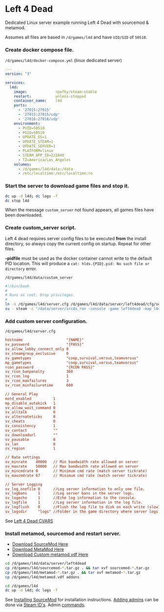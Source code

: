 # Left 4 Dead
Dedicated Linux server example running Left 4 Dead with sourcemod & metamod.

Assumes all files are based in `/d/games/l4d` and have
`UID/GID` of `50510`.

### Create docker compose file.
`/d/games/l4d/docker-compose.yml` (linux dedicated server)
``` yaml
---
version: "3"

services:
  l4d:
    image:             rpufky/steam:stable
    restart:           unless-stopped
    container_name:    l4d
    ports:
      - '27015:27015'
      - '27015:27015/udp'
      - '27016:27016/udp'
    environment:
      - PUID=50510
      - PGID=50510
      - UPDATE_OS=1
      - UPDATE_STEAM=1
      - UPDATE_SERVER=1
      - PLATFORM=linux
      - STEAM_APP_ID=222840
      - TZ=America/Los_Angeles
    volumes:
      - /d/games/l4d/data:/data
      - /etc/localtime:/etc/localtime:ro

```

### Start the server to download game files and stop it.
``` bash
dc up -d l4d; dc logs -f
dc stop l4d
```
When the message `custom_server` not found appears, all games files have been
downloaded.

### Create custom_server script.
Left 4 dead requires server config files to be executed **from** the install
directory, so always copy the current config on startup. Repeat for other
files.

**-pidfile** must be used as the docker container cannot write to the default
PID location. This will produce a `cat: hlds.{PID}.pid: No such file or
directory` error.

`/d/games/l4d/data/custom_server`
``` bash
#!/bin/bash
#
# Runs as root. Drop privileges.
#
ln -s /d/games/l4d/server.cfg /d/games/l4d/data/server/left4dead/cfg/server.cfg 2> /dev/null
su - steam -c "/data/server/srcds_run -console -game left4dead -map l4d_hospital01_apartment -port 27015 +maxplayers 4 -nohltv +exec /data/server/left4dead/cfg/server.cfg -pidfile /data/server/l4d.pid"
```

### Add custom server configuration.
`/d/games/l4d/server.cfg`
``` ini
hostname                    "{NAME}"
sv_password                 "{PASS}"
sv_allow_lobby_connect_only 0
sv_steamgroup_exclusive     0
sv_gametypes                "coop,survival,versus,teamversus"
mp_gametypes                "coop,survival,versus,teamversus"
rcon_password               "{RCON PASS}"
sv_rcon_banpenalty          360
sv_rcon_log                 1
sv_rcon_maxfailures         3
sv_rcon_minfailuretime      600

// General Play
motd_enabled          1
mp_disable_autokick   1    
sv_allow_wait_command 0
sv_alltalk            0
sv_alternateticks     0
sv_cheats             0
sv_consistency        1
sv_contact            ""
sv_downloadurl        ""
sv_pausable           0
sv_lan                0
sv_region             1

// Rate settings
sv_minrate    40000   // Min bandwidth rate allowed on server
sv_maxrate    50000   // Max bandwidth rate allowed on server
sv_mincmdrate 0       // Minimum cmd rate (match server tickrate)
sv_maxcmdrate 67      // Minimum cmd rate (match server tickrate)

// Server Logging
sv_log_onefile 0      //Log server information to only one file.
sv_logbans     1      //Log server bans in the server logs.
sv_logecho     1      //Echo log information to the console.
sv_logfile     1      //Log server information in the log file.
sv_logflush    0      //Flush the log file to disk on each write (slow).
sv_logsdir     "logs" //Folder in the game directory where server logs will be stored.
```
See [Left 4 Dead CVARS](https://developer.valvesoftware.com/wiki/List_of_L4D_Cvars)

### Install metamod, sourcemod and restart server.
* [Download SourceMod Here](https://www.sourcemod.net/)
* [Download MetaMod Here](http://www.sourcemm.net/)
* [Download Custom metamod.vdf Here](https://www.metamodsource.net/vdf)

``` bash
cd /d/games/l4d/data/server/left4dead
cp /d/games/l4d/sourcemod-*.tar.gz . && tar xvf sourcemod-*.tar.gz
cp /d/games/l4d/metamod-*.tar.gz . && tar xvf metamod-*.tar.gz
cp /d/games/l4d/metamod.vdf addons

cd /d/games/l4d
dc up -d l4d; dc logs -f
```

See [Installing SourceMod](https://wiki.alliedmods.net/Installing_SourceMod) for
installation instructions. [Adding admins](https://wiki.alliedmods.net/Adding_Admins_(SourceMod))
can be done via [Steam ID's](https://steamid.io/). Admin [commands](https://wiki.alliedmods.net/Admin_Commands_(SourceMod)).
